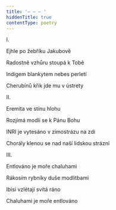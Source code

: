 ```yaml
---
title: '– – – '
hiddenTitle: true
contentType: poetry
---
```


I.

Ejhle po žebříku Jakubově

Radostně vzhůru stoupá k Tobě

Indigem blankytem nebes perletí

Cherubínů křik jde mu v ústrety

II.

Eremita ve stínu hlohu

Rozjímá modlí se k Pánu Bohu

INRI je vytesáno v zimostrázu na zdi

Chorály klenou se nad naší lidskou strázní

III.

Entlováno je moře chaluhami

Rákosím rybníky duše modlitbami

Ibisi vzlétají svítá ráno

Chaluhami je moře entlováno
